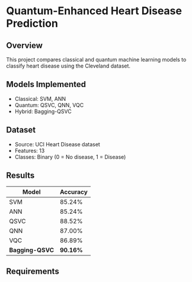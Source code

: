 # Quantum-Enhanced Heart Disease Prediction

## Overview
This project compares classical and quantum machine learning models to classify heart disease using the Cleveland dataset.

## Models Implemented
- Classical: SVM, ANN
- Quantum: QSVC, QNN, VQC
- Hybrid: Bagging-QSVC

## Dataset
- Source: UCI Heart Disease dataset
- Features: 13
- Classes: Binary (0 = No disease, 1 = Disease)

## Results
| Model        | Accuracy |
|--------------|----------|
| SVM          | 85.24%   |
| ANN          | 85.24%   |
| QSVC         | 88.52%   |
| QNN          | 87.00%   |
| VQC          | 86.89%   |
| **Bagging-QSVC** | **90.16%** |

## Requirements
